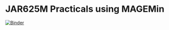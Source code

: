 # JAR625M Practicals using MAGEMin

[![Binder](https://mybinder.org/badge_logo.svg)](https://mybinder.org/v2/gh/simonwmatthews/JAR625M_magemin/HEAD)
